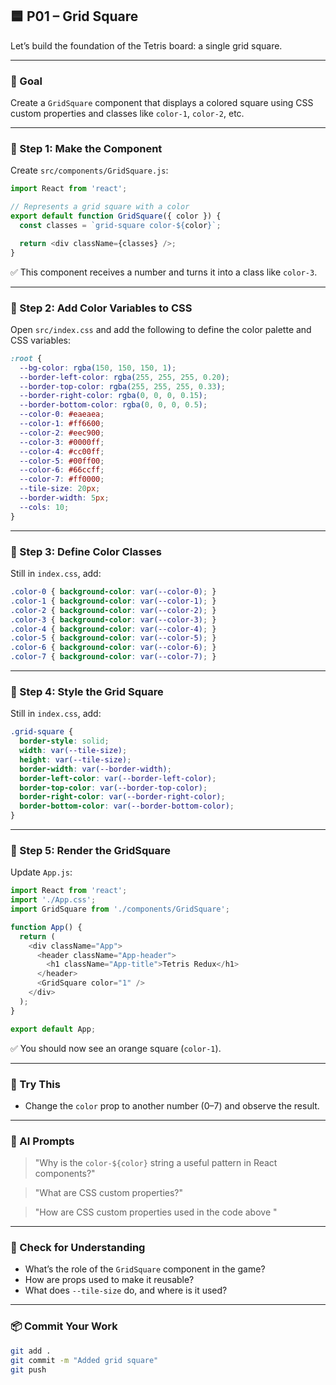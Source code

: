## 🟦 P01 – Grid Square

Let’s build the foundation of the Tetris board: a single grid square.

---

### 🎯 Goal

Create a `GridSquare` component that displays a colored square using CSS custom properties and classes like `color-1`, `color-2`, etc.

---

### 🧩 Step 1: Make the Component

Create `src/components/GridSquare.js`:

```js
import React from 'react';

// Represents a grid square with a color
export default function GridSquare({ color }) {
  const classes = `grid-square color-${color}`;

  return <div className={classes} />;
}
```

✅ This component receives a number and turns it into a class like `color-3`.

---

### 🧩 Step 2: Add Color Variables to CSS

Open `src/index.css` and add the following to define the color palette and CSS variables:

```css
:root {
  --bg-color: rgba(150, 150, 150, 1);
  --border-left-color: rgba(255, 255, 255, 0.20);
  --border-top-color: rgba(255, 255, 255, 0.33);
  --border-right-color: rgba(0, 0, 0, 0.15);
  --border-bottom-color: rgba(0, 0, 0, 0.5);
  --color-0: #eaeaea;
  --color-1: #ff6600;
  --color-2: #eec900;
  --color-3: #0000ff;
  --color-4: #cc00ff;
  --color-5: #00ff00;
  --color-6: #66ccff;
  --color-7: #ff0000;
  --tile-size: 20px;
  --border-width: 5px;
  --cols: 10;
}
```

---

### 🧩 Step 3: Define Color Classes

Still in `index.css`, add:

```css
.color-0 { background-color: var(--color-0); }
.color-1 { background-color: var(--color-1); }
.color-2 { background-color: var(--color-2); }
.color-3 { background-color: var(--color-3); }
.color-4 { background-color: var(--color-4); }
.color-5 { background-color: var(--color-5); }
.color-6 { background-color: var(--color-6); }
.color-7 { background-color: var(--color-7); }
```

---

### 🧩 Step 4: Style the Grid Square

Still in `index.css`, add:

```css
.grid-square {
  border-style: solid;
  width: var(--tile-size);
  height: var(--tile-size);
  border-width: var(--border-width);
  border-left-color: var(--border-left-color);
  border-top-color: var(--border-top-color);
  border-right-color: var(--border-right-color);
  border-bottom-color: var(--border-bottom-color);
}
```

---

### 🧩 Step 5: Render the GridSquare

Update `App.js`:

```js
import React from 'react';
import './App.css';
import GridSquare from './components/GridSquare';

function App() {
  return (
    <div className="App">
      <header className="App-header">
        <h1 className="App-title">Tetris Redux</h1>
      </header>
      <GridSquare color="1" />
    </div>
  );
}

export default App;
```

✅ You should now see an orange square (`color-1`).

---

### 💬 Try This

- Change the `color` prop to another number (0–7) and observe the result.

---

### 🤖 AI Prompts

> "Why is the `color-${color}` string a useful pattern in React components?"

> "What are CSS custom properties?"

> "How are CSS custom properties used in the code above <include CSS from above>"

---

### 🧠 Check for Understanding

- What’s the role of the `GridSquare` component in the game?
- How are props used to make it reusable?
- What does `--tile-size` do, and where is it used?

---

### 📦 Commit Your Work  
  ```bash
  git add .
  git commit -m "Added grid square"
  git push
  ```
